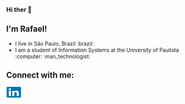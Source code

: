 ### Hi ther 👋

<h2>I'm Rafael!</h2>
<ul>
<li>I live in São Paulo, Brazil :brazil:</li>
<li>I am a student of Information Systems at the University of Paulista :computer: :man_technologist:</li>
</ul>

<h2>Connect with me:</h2><strong>
<a href="https://www.linkedin.com/in/rafaaelmascarenhas/" target="_blank">
<img align="center" alt="Rafael Linkedin" src="https://raw.githubusercontent.com/devicons/devicon/master/icons/linkedin/linkedin-original.svg" width="40" height="30">
</a>

<!--
**rafaaelm/rafaaelm** is a ✨ _special_ ✨ repository because its `README.md` (this file) appears on your GitHub profile.

Here are some ideas to get you started:

- 🔭 I’m currently working on ...
- 🌱 I’m currently learning ...
- 👯 I’m looking to collaborate on ...
- 🤔 I’m looking for help with ...
- 💬 Ask me about ...
- 📫 How to reach me: ...
- 😄 Pronouns: ...
- ⚡ Fun fact: ...
-->
